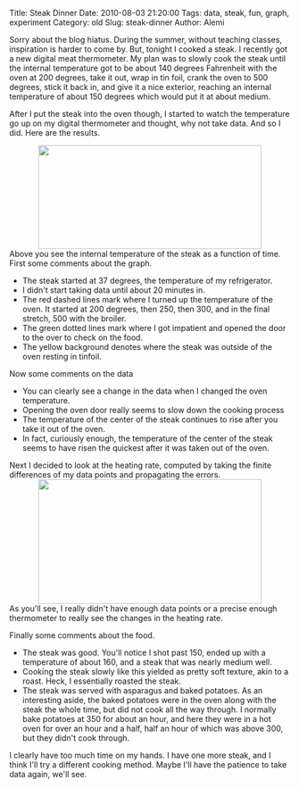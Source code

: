 Title: Steak Dinner
Date: 2010-08-03 21:20:00
Tags: data, steak, fun, graph, experiment
Category: old
Slug: steak-dinner
Author: Alemi


Sorry about the blog hiatus.  During the summer, without teaching classes, inspiration is harder to come by.  But, tonight I cooked a steak.  I recently got a new digital meat thermometer.  My plan was to slowly cook the steak until the internal temperature got to be about 140 degrees Fahrenheit with the oven at 200 degrees, take it out, wrap in tin foil, crank the oven to 500 degrees, stick it back in, and give it a nice exterior, reaching an internal temperature of about 150 degrees which would put it at about medium.

After I put the steak into the oven though, I started to watch the temperature go up on my digital thermometer and thought, why not take data.  And so I did.  Here are the results.
<div class="separator" style="clear: both; text-align: center;"><a href="http://2.bp.blogspot.com/_YOjDhtygcuA/TFi924poROI/AAAAAAAAAMg/VSSuNTCh30g/s1600/steakdinner.png" imageanchor="1" style="margin-left: 1em; margin-right: 1em;"><img border="0" height="186" src="http://2.bp.blogspot.com/_YOjDhtygcuA/TFi924poROI/AAAAAAAAAMg/VSSuNTCh30g/s400/steakdinner.png" width="400" /></a></div>
Above you see the internal temperature of the steak as a function of time.  First some comments about the graph.

<a name='more'></a>


<ul><li> The steak started at 37 degrees, the temperature of my refrigerator.
</li><li> I didn't start taking data until about 20 minutes in. </li><li> The red dashed lines mark where I turned up the temperature of the oven.  It started at 200 degrees, then 250, then 300, and in the final stretch, 500 with the broiler. </li><li> The green dotted lines mark where I got impatient and opened the door to the over to check on the food. </li><li> The yellow background denotes where the steak was outside of the oven resting in tinfoil. </li></ul>
Now some comments on the data
<ul><li> You can clearly see a change in the data when I changed the oven temperature. </li><li> Opening the oven door really seems to slow down the cooking process </li><li> The temperature of the center of the steak continues to rise after you take it out of the oven. </li><li> In fact, curiously enough, the temperature of the center of the steak seems to have risen the quickest after it was taken out of the oven. </li></ul>
Next I decided to look at the heating rate, computed by taking the finite differences of my data points and propagating the errors.
<div class="separator" style="clear: both; text-align: center;"><a href="http://2.bp.blogspot.com/_YOjDhtygcuA/TFi97yIEe9I/AAAAAAAAAMo/EzZ_kvRdb7U/s1600/heatrate.png" imageanchor="1" style="margin-left: 1em; margin-right: 1em;"><img border="0" height="223" src="http://2.bp.blogspot.com/_YOjDhtygcuA/TFi97yIEe9I/AAAAAAAAAMo/EzZ_kvRdb7U/s400/heatrate.png" width="400" /></a></div>
As you'll see, I really didn't have enough data points or a precise enough thermometer to really see the changes in the heating rate.


Finally some comments about the food.
<ul><li> The steak was good.  You'll notice I shot past 150, ended up with a temperature of about 160, and a steak that was nearly medium well. </li><li> Cooking the steak slowly like this yielded as pretty soft texture, akin to a roast.  Heck, I essentially roasted the steak. </li><li> The steak was served with asparagus and baked potatoes. As an interesting aside, the baked potatoes were in the oven along with the steak the whole time, but did not cook all the way through.  I normally bake potatoes at 350 for about an hour, and here they were in a hot oven for over an hour and a half, half an hour of which was above 300, but they didn't cook through.</li></ul>
I clearly have too much time on my hands.  I have one more steak, and I think I'll try a different cooking method.  Maybe I'll have the patience to take data again, we'll see.
